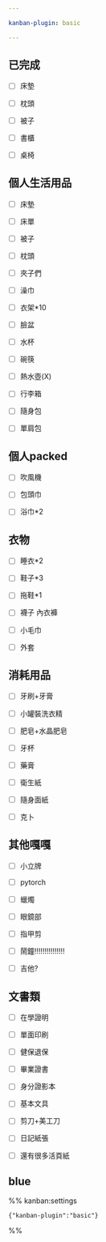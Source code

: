 ```yaml
---

kanban-plugin: basic

---
```


## 已完成

- [ ] 床墊
- [ ] 枕頭
- [ ] 被子
- [ ] 書櫃
- [ ] 桌椅


## 個人生活用品

- [ ] 床墊
- [ ] 床單
- [ ] 被子
- [ ] 枕頭
- [ ] 夾子們
- [ ] 澡巾
- [ ] 衣架*10
- [ ] 臉盆
- [ ] 水杯
- [ ] 碗筷
- [ ] 熱水壺(X)
- [ ] 行李箱
- [ ] 隨身包
- [ ] 單肩包


## 個人packed

- [ ] 吹風機
- [ ] 包頭巾
- [ ] 浴巾*2


## 衣物

- [ ] 睡衣*2
- [ ] 鞋子*3
- [ ] 拖鞋*1
- [ ] 襪子 內衣褲
- [ ] 小毛巾
- [ ] 外套


## 消耗用品

- [ ] 牙刷+牙膏
- [ ] 小罐裝洗衣精
- [ ] 肥皂+水晶肥皂
- [ ] 牙杯
- [ ] 藥膏
- [ ] 衛生紙
- [ ] 隨身面紙
- [ ] 克卜


## 其他嘎嘎

- [ ] 小立牌
- [ ] pytorch
- [ ] 蠟燭
- [ ] 眼鏡部
- [ ] 指甲剪
- [ ] 鬧鐘!!!!!!!!!!!!!!!
- [ ] 吉他?


## 文書類

- [ ] 在學證明
- [ ] 單面印刷
- [ ] 健保退保
- [ ] 畢業證書
- [ ] 身分證影本
- [ ] 基本文具
- [ ] 剪刀+美工刀
- [ ] 日記紙張
- [ ] 還有很多活頁紙


## blue





%% kanban:settings
```
{"kanban-plugin":"basic"}
```
%%